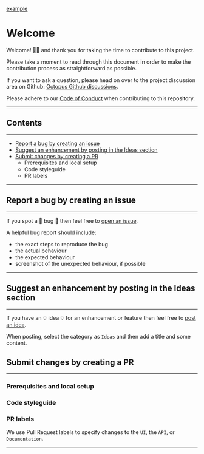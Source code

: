 [example](https://mozillascience.github.io/working-open-workshop/contributing/)

# Welcome

Welcome! :tada::sparkles: and thank you for taking the time to contribute to this project.

Please take a moment to read through this document in order to make the contribution process as straightforward as possible.

If you want to ask a question, please head on over to the project discussion area on Github: [Octopus Github discussions](https://github.com/JiscSD/octopus/discussions).

Please adhere to our [Code of Conduct](CODE-OF-CONDUCT.md) when contributing to this repository.

---

## Contents

---

-   [Report a bug by creating an issue](#report-a-bug-by-creating-an-issue)
-   [Suggest an enhancement by posting in the Ideas section](#suggest-an-enhancement-by-posting-in-the-ideas-section)
-   [Submit changes by creating a PR](#submit-changes-by-creating-a-pr)
    -   Prerequisites and local setup
    -   Code styleguide
    -   PR labels

---

## Report a bug by creating an issue

---

If you spot a :bug: bug :bug: then feel free to [open an issue](https://github.com/JiscSD/octopus/issues).

A helpful bug report should include:

-   the exact steps to reproduce the bug
-   the actual behaviour
-   the expected behaviour
-   screenshot of the unexpected behaviour, if possible

---

## Suggest an enhancement by posting in the Ideas section

---

If you have an :bulb: idea :bulb: for an enhancement or feature then feel free to [post an idea](https://github.com/JiscSD/octopus/discussions/categories/ideas).

When posting, select the category as `Ideas` and then add a title and some content.

## Submit changes by creating a PR

---

### Prerequisites and local setup

### Code styleguide

### PR labels

We use Pull Request labels to specify changes to the `UI`, the `API`, or `Documentation`.

---
